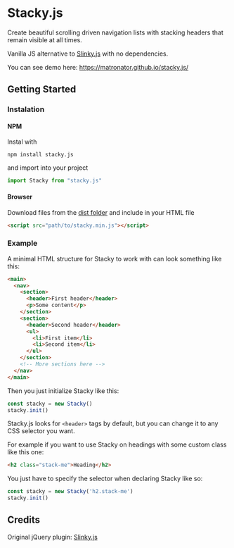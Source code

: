 # Stacky.js

Create beautiful scrolling driven navigation lists with stacking headers that remain visible at all times.

Vanilla JS alternative to [Slinky.js](https://github.com/iclanzan/slinky) with no dependencies.

You can see demo here: https://matronator.github.io/stacky.js/

## Getting Started

### Instalation

#### NPM

Instal with

```
npm install stacky.js
```

and import into your project

```javascript
import Stacky from "stacky.js"
```

#### Browser

Download files from the [dist folder](https://github.com/matronator/stacky.js/tree/master/dist) and include in your HTML file

```html
<script src="path/to/stacky.min.js"></script>
```

### Example

A minimal HTML structure for Stacky to work with can look something like this:

```html
<main>
  <nav>
    <section>
      <header>First header</header>
      <p>Some content</p>
    </section>
    <section>
      <header>Second header</header>
      <ul>
        <li>First item</li>
        <li>Second item</li>
      </ul>
    </section>
    <!-- More sections here -->
  </nav>
</main>
```

Then you just initialize Stacky like this:

```javascript
const stacky = new Stacky()
stacky.init()
```

Stacky.js looks for `<header>` tags by default, but you can change it to any CSS selector you want.

For example if you want to use Stacky on headings with some custom class like this one:

```html
<h2 class="stack-me">Heading</h2>
```

You just have to specify the selector when declaring Stacky like so:

```javascript
const stacky = new Stacky('h2.stack-me')
stacky.init()
```

## Credits

Original jQuery plugin: [Slinky.js](https://github.com/iclanzan/slinky)
